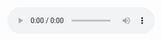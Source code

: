 ﻿
<html>
<head>
<tittle></tittle>
</head>
<link rel="stylesheet" type="text/css" href="styles" media="screen">
<body>
 <audio controls autoplay>
 sample: <source src="Music1.mp3" type="audio/mp3">
</audio> 
</body>
</html>